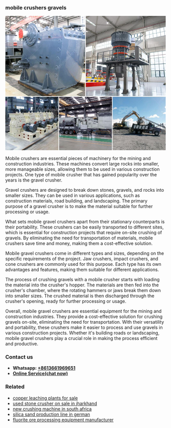 <h3>mobile crushers gravels</h3><img src='1708587112.jpg' alt=''><p>Mobile crushers are essential pieces of machinery for the mining and construction industries. These machines convert large rocks into smaller, more manageable sizes, allowing them to be used in various construction projects. One type of mobile crusher that has gained popularity over the years is the gravel crusher.</p><p>Gravel crushers are designed to break down stones, gravels, and rocks into smaller sizes. They can be used in various applications, such as construction materials, road building, and landscaping. The primary purpose of a gravel crusher is to make the material suitable for further processing or usage.</p><p>What sets mobile gravel crushers apart from their stationary counterparts is their portability. These crushers can be easily transported to different sites, which is essential for construction projects that require on-site crushing of gravels. By eliminating the need for transportation of materials, mobile crushers save time and money, making them a cost-effective solution.</p><p>Mobile gravel crushers come in different types and sizes, depending on the specific requirements of the project. Jaw crushers, impact crushers, and cone crushers are commonly used for this purpose. Each type has its own advantages and features, making them suitable for different applications.</p><p>The process of crushing gravels with a mobile crusher starts with loading the material into the crusher's hopper. The materials are then fed into the crusher's chamber, where the rotating hammers or jaws break them down into smaller sizes. The crushed material is then discharged through the crusher's opening, ready for further processing or usage.</p><p>Overall, mobile gravel crushers are essential equipment for the mining and construction industries. They provide a cost-effective solution for crushing gravels on-site, eliminating the need for transportation. With their versatility and portability, these crushers make it easier to process and use gravels in various construction projects. Whether it's building roads or landscaping, mobile gravel crushers play a crucial role in making the process efficient and productive.</p><h3>Contact us</h3><ul><li><strong>Whatsapp:&nbsp;<a href="https://wa.me/8613661969651">+8613661969651</a></strong></li><li><a href="https://swt.shibang-china.com/?git&amp;zhl&amp;mobile crushers gravels"><strong>Online Service(chat now)</strong></a></li></ul><h3>Related</h3><ul><li><a href='copper leaching plants for sale.md'>copper leaching plants for sale</a></li><li><a href='used stone crusher on sale in jharkhand.md'>used stone crusher on sale in jharkhand</a></li><li><a href='new crushing machine in south africa.md'>new crushing machine in south africa</a></li><li><a href='silica sand production line in german.md'>silica sand production line in german</a></li><li><a href='fluorite ore processing equipment manufacturer.md'>fluorite ore processing equipment manufacturer</a></li></ul>